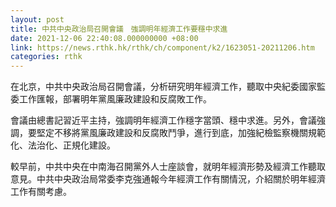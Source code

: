 ```yaml
---
layout: post
title: 中共中央政治局召開會議　強調明年經濟工作要穩中求進
date: 2021-12-06 22:40:08.000000000 +08:00
link: https://news.rthk.hk/rthk/ch/component/k2/1623051-20211206.htm
categories: rthk
---
```


在北京，中共中央政治局召開會議，分析研究明年經濟工作，聽取中央紀委國家監委工作匯報，部署明年黨風廉政建設和反腐敗工作。

會議由總書記習近平主持，強調明年經濟工作穩字當頭、穩中求進。另外，會議強調，要堅定不移將黨風廉政建設和反腐敗鬥爭，進行到底，加強紀檢監察機關規範化、法治化、正規化建設。

較早前，中共中央在中南海召開黨外人士座談會，就明年經濟形勢及經濟工作聽取意見。中共中央政治局常委李克強通報今年經濟工作有關情況，介紹關於明年經濟工作有關考慮。
